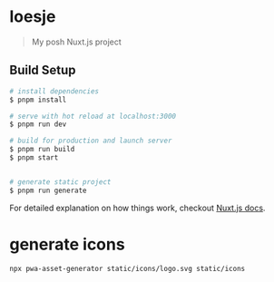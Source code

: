 # loesje

> My posh Nuxt.js project

## Build Setup

```bash
# install dependencies
$ pnpm install

# serve with hot reload at localhost:3000
$ pnpm run dev

# build for production and launch server
$ pnpm run build
$ pnpm start


# generate static project
$ pnpm run generate
```

For detailed explanation on how things work, checkout [Nuxt.js docs](https://nuxtjs.org).

# generate icons

```
npx pwa-asset-generator static/icons/logo.svg static/icons
```
